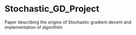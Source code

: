 # Stochastic_GD_Project
Paper describing the origins of Stochastic gradient decent and implementation of algorithim 
